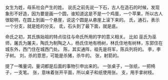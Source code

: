 女生为姓，母系社会产生的姓。
说氏之前先说一下石，古人在造石的时候，发现象形不好造，因为要是画一个圆，谁知道这是不是一个鸡蛋，一个苹果，所以古人很聪明，在圆上到画一个悬崖，说这个圆是从悬崖上滚下来的。
氏，通石，表示一个分支，就是姓的分支。
氐，石头到了最下面，就是底。

命氏之初，其氏族始祖的特点往往与命氏所用的字的意义相关。
比如 巫氏为巫师，屠氏为屠夫，陶氏为制陶之人，杨氏住地有杨树，林氏住地有树林，东郭住在城东外，西门住在城西门处。
陈，其实通阵，祖先是将军，陈兵列将的。
李，李子树。
刘，杀的意思，可能是杀猪，杀牛的。
张，射箭的。

提了一嘴量词，量词都是后面的事物引申出来的。
一张桌子，一张纸，一把椅子，一支笔。
张，意味着张开平面，所以桌子和纸使用张。
支，用手拿树枝。